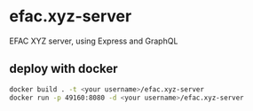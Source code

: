 # efac.xyz-server
EFAC XYZ server, using Express and GraphQL


## deploy with docker

```bash
docker build . -t <your username>/efac.xyz-server
docker run -p 49160:8080 -d <your username>/efac.xyz-server
```


